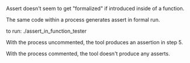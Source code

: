 Assert doesn't seem to get "formalized" if introduced inside of a function.

The same code within a process generates assert in formal run.

to run:
./assert_in_function_tester

With the process uncommented, the tool produces an assertion in step 5.

With the process commented, the tool doesn't produce any asserts.
